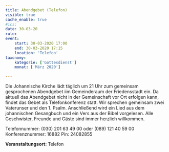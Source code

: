 ```yaml
---
title: Abendgebet (Telefon)
visible: true
cache_enable: true
#ics: 
date: 30-03-20
rule: 
event:
	start: 30-03-2020 17:00
	end: 30-03-2020 17:15
	location: 'Telefon'
taxonomy:
	kategorie: ['Gottesdienst']
	monat: ['März 2020']

---
```

Die Johannische Kirche lädt täglich um 21 Uhr zum gemeinsam gesprochenen Abendgebet iim Gemeinderaum der Friedensstadt ein. Da aktuell das Abendgebet nicht in der Gemeinschaft vor Ort erfolgen kann, findet das Gebet als Telefonkonferenz statt. Wir sprechen gemeinsam zwei Vaterunser und den 1. Psalm. Anschließend wird ein Lied aus dem johannischen Gesangbuch und ein Vers aus der Bibel vorgelesen. Alle Geschwister, Freunde und Gäste sind immer herzlich willkommen.

Telefonnummer: (030) 201 63 49 00 oder (089) 121 40 59 00
Konferenznummer: 16882
Pin: 24082855



**Veranstaltungsort:** Telefon

